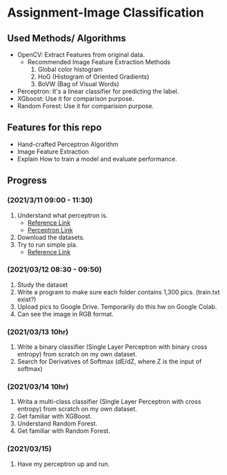 # Assignment-Image Classification

## Used Methods/ Algorithms
* OpenCV: Extract Features from original data.
    * Recommended Image Feature Extraction Methods
        1. Global color histogram
        2. HoG (Histogram of Oriented Gradients)
        3. BoVW (Bag of Visual Words)
* Perceptron: It's a linear classifier for predicting the label.
* XGboost: Use it for comparison purpose.
* Random Forest: Use it for comparision purpose.

## Features for this repo
* Hand-crafted Perceptron Algorithm
* Image Feature Extraction
* Explain How to train a model and evaluate performance.

## Progress
### (2021/3/11 09:00 - 11:30)
1. Understand what perceptron is. 
    * [Reference Link](https://www.cs.toronto.edu/~rgrosse/courses/csc321_2018/readings/L03%20Linear%20Classifiers.pdf)
    * [Perceptron Link](https://github.com/Vercaca/Perceptron/blob/master/perceptron.py )
2. Download the datasets.
3. Try to run simple pla.
    * [Reference Link](http://terrence.logdown.com/posts/290508-python-simple-perceptron-learning-algorithm-implementations)
### (2021/03/12 08:30 - 09:50)
1. Study the dataset
2. Write a program to make sure each folder contains 1,300 pics. (train.txt exist?)
3. Upload pics to Google Drive. Temporarily do this hw on Google Colab.
4. Can see the image in RGB format.

### (2021/03/13 10hr)
1. Write a binary classifier (Single Layer Perceptron with binary cross entropy) from scratch on my own dataset.
2. Search for Derivatives of Softmax (dE/dZ, where Z is the input of softmax)

### (2021/03/14 10hr)
1. Writa a multi-class classifier (Single Layer Perceptron with cross entropy) from scratch on my own dataset.
2. Get familiar with XGBoost.
3. Understand Random Forest.
4. Get familiar with Random Forest.

### (2021/03/15)
1. Have my perceptron up and run.